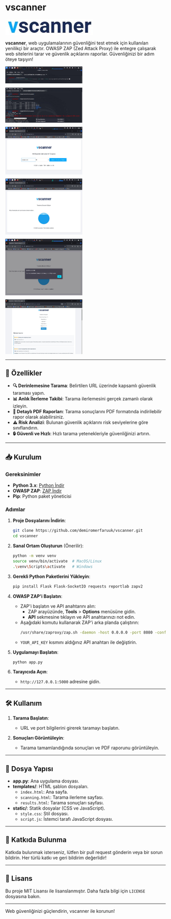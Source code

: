 # vscanner

![vscanner Logo](images/vscanner_logo.jpg)

**vscanner**, web uygulamalarının güvenliğini test etmek için kullanılan yenilikçi bir araçtır. OWASP ZAP (Zed Attack Proxy) ile entegre çalışarak web sitelerini tarar ve güvenlik açıklarını raporlar. Güvenliğinizi bir adım öteye taşıyın!

<div style="display: flex; flex-wrap: wrap; gap: 10px;">
    <a href="images/zap_start.jpg" target="_blank">
        <img src="images/zap_start.jpg" alt="Terminal Komutu" style="width: 48%;">
    </a>
    <a href="images/app_start.jpg" target="_blank">
        <img src="images/app_start.jpg" alt="Terminal Komutu" style="width: 48%;">
    </a>
    <a href="images/vscanner_index.jpg" target="_blank">
        <img src="images/vscanner_index.jpg" alt="Terminal Komutu" style="width: 48%;">
    </a>
    <a href="images/vscanner_scanning.jpg" target="_blank">
        <img src="images/vscanner_scanning.jpg" alt="Terminal Komutu" style="width: 48%;">
    </a>
    <a href="images/finish_scanning.jpg" target="_blank">
        <img src="images/finish_scanning.jpg" alt="Terminal Komutu" style="width: 48%;">
    </a>
    <a href="images/results_scanning.jpg" target="_blank">
        <img src="images/results_scanning.jpg" alt="Terminal Komutu" style="width: 48%;">
    </a>
</div>

---

## 🚀 Özellikler

- **🔍 Derinlemesine Tarama**: Belirtilen URL üzerinde kapsamlı güvenlik taraması yapın.
- **📊 Anlık İlerleme Takibi**: Tarama ilerlemesini gerçek zamanlı olarak izleyin.
- **📄 Detaylı PDF Raporları**: Tarama sonuçlarını PDF formatında indirilebilir rapor olarak alabilirsiniz.
- **⚠️ Risk Analizi**: Bulunan güvenlik açıklarını risk seviyelerine göre sınıflandırın.
- **🔒 Güvenli ve Hızlı**: Hızlı tarama yetenekleriyle güvenliğinizi artırın.

---

## 📥 Kurulum

### Gereksinimler

- **Python 3.x**: [Python İndir](https://www.python.org/downloads/)
- **OWASP ZAP**: [ZAP İndir](https://www.zaproxy.org/download/)
- **Pip**: Python paket yöneticisi

### Adımlar

1. **Proje Dosyalarını İndirin**:
   ```bash
   git clone https://github.com/demiromerfaruuk/vscanner.git
   cd vscanner
   ```

2. **Sanal Ortam Oluşturun** (Önerilir):
   ```bash
   python -m venv venv
   source venv/bin/activate  # MacOS/Linux
   .\venv\Scripts\activate   # Windows
   ```

3. **Gerekli Python Paketlerini Yükleyin**:
   ```bash
   pip install Flask Flask-SocketIO requests reportlab zapv2
   ```

4. **OWASP ZAP'i Başlatın**:
   - ZAP'i başlatın ve API anahtarını alın:
     - ZAP arayüzünde, **Tools** > **Options** menüsüne gidin.
     - **API** sekmesine tıklayın ve API anahtarınızı not edin.
   - Aşağıdaki komutu kullanarak ZAP'i arka planda çalıştırın:
     ```bash
     /usr/share/zaproxy/zap.sh -daemon -host 0.0.0.0 -port 8080 -config api.key=YOUR_API_KEY
     ```
   - `YOUR_API_KEY` kısmını aldığınız API anahtarı ile değiştirin.

5. **Uygulamayı Başlatın**:
   ```bash
   python app.py
   ```

6. **Tarayıcıda Açın**:
   - `http://127.0.0.1:5000` adresine gidin.

---

## 🛠️ Kullanım

1. **Tarama Başlatın**:
   - URL ve port bilgilerini girerek taramayı başlatın.

2. **Sonuçları Görüntüleyin**:
   - Tarama tamamlandığında sonuçları ve PDF raporunu görüntüleyin.

---

## 📂 Dosya Yapısı

- **app.py**: Ana uygulama dosyası.
- **templates/**: HTML şablon dosyaları.
  - `index.html`: Ana sayfa.
  - `scanning.html`: Tarama ilerleme sayfası.
  - `results.html`: Tarama sonuçları sayfası.
- **static/**: Statik dosyalar (CSS ve JavaScript).
  - `style.css`: Stil dosyası.
  - `script.js`: İstemci tarafı JavaScript dosyası.

---

## 🤝 Katkıda Bulunma

Katkıda bulunmak isterseniz, lütfen bir pull request gönderin veya bir sorun bildirin. Her türlü katkı ve geri bildirim değerlidir!

---

## 📜 Lisans

Bu proje MIT Lisansı ile lisanslanmıştır. Daha fazla bilgi için `LICENSE` dosyasına bakın.

---

Web güvenliğinizi güçlendirin, vscanner ile korunun!

